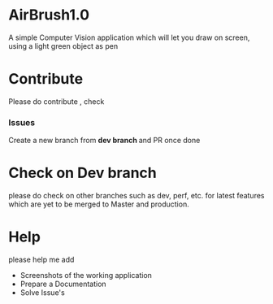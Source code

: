 # AirBrush1.0
A simple Computer Vision application which will let you draw on screen, using a light green object as pen

# Contribute
Please do contribute , check <h3>Issues</h3> Create a new branch from <b> dev branch </b> and PR once done

# Check on Dev branch
please do check on other branches such as dev, perf, etc. for latest features which are yet to be merged to Master and production.

# Help
please help me add <br>
<nbsp> <ul>
            <li> Screenshots of the working application </li>
            <li> Prepare a Documentation </li>
            <li> Solve Issue's </li> 
       </ul>